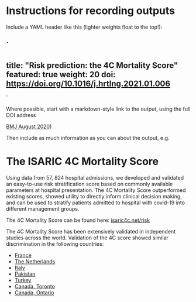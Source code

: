 # Instructions for recording outputs


Include a YAML header like this (lighter weights float to the top!):

`
---
title: "Risk prediction: the 4C Mortality Score"
featured: true
weight: 20
doi: https://doi.org/10.1016/j.hrtlng.2021.01.006
---
`

Where possible, start with a markdown-style link to the output, using the full DOI address

[BMJ August 2020]({{page.doi}}))

Then include as much information as you can about the output, e.g.

# The ISARIC 4C Mortality Score

Using data from 57, 824 hospital admissions, we developed and validated an easy-to-use risk stratification score based on commonly available parameters at hospital presentation. The 4C Mortality Score outperformed existing scores, showed utility to directly inform clinical decision making, and can be used to stratify patients admitted to hospital with covid-19 into different management groups. 

The 4C Mortality Score can be found here: [isaric4c.net/risk](/risk)

The 4C Mortality Score has been extensively validated in independent studies across the world. Validation of the 4C score showed similar discrimination in the following countries:
* [France](https://doi.org/10.1038/s41467-020-20657-4)
* [The Netherlands](https://doi.org/10.1080/07853890.2021.1891453)
* [Italy](https://doi.org/10.1111/jgs.16956)
* [Pakistan](https://jamc.ayubmed.edu.pk/jamc/index.php/jamc/article/view/9206/3049)
* [Turkey](https://doi.org/10.1016/j.hrtlng.2021.01.006)
* [Canada, Toronto](https://doi.org/10.1503/cmaj.202795)
* [Canada, Ontario](https://doi.org/10.21203/rs.3.rs-268410/v1)
